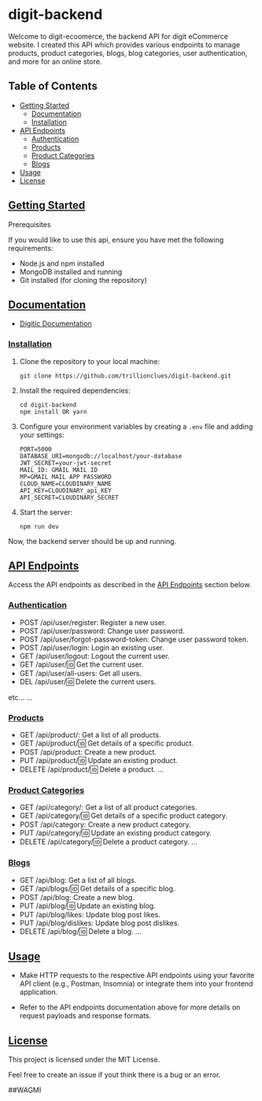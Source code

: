 # digit-backend

Welcome to digit-ecoomerce, the backend API for digit eCommerce website. I created this API which provides various endpoints to manage products, product categories, blogs, blog categories, user authentication, and more for an online store.

## Table of Contents

- [Getting Started](#getting-started)
  - [Documentation](#documentation)
  - [Installation](#installation)
- [API Endpoints](#api-endpoints)
  - [Authentication](#authentication)
  - [Products](#products)
  - [Product Categories](#product-categories)
  - [Blogs](#blogs)
- [Usage](#usage)
- [License](#license)

## [Getting Started](#getting-started)
Prerequisites

If you would like to use this api, ensure you have met the following requirements:

- Node.js and npm installed
- MongoDB installed and running
- Git installed (for cloning the repository)

## [Documentation](#documentation)

 - [Digitic Documentation](https://documenter.getpostman.com/view/27910115/2s9YJhveXE)

### [Installation](#installation)

1. Clone the repository to your local machine:

   ```
   git clone https://github.com/trillionclues/digit-backend.git
   ```

2. Install the required dependencies:

   ```
   cd digit-backend
   npm install OR yarn 
   ```

3. Configure your environment variables by creating a `.env` file and adding your settings:

   ```env
   PORT=5000
   DATABASE_URI=mongodb://localhost/your-database
   JWT_SECRET=your-jwt-secret
   MAIL_ID: GMAIL MAIL ID
   MP=GMAIL MAIL APP PASSWORD
   CLOUD_NAME=CLOUDINARY_NAME
   API_KEY=CLOUDINARY_api_KEY
   API_SECRET=CLOUDINARY_SECRET
   ```

4. Start the server:

   ```
   npm run dev
   ```

Now, the backend server should be up and running.


## [API Endpoints](#api-endpoints)
Access the API endpoints as described in the [API Endpoints](#api-endpoints) section below.

### [Authentication](#authentication)
- POST /api/user/register: Register a new user.
- POST /api/user/password: Change user password.
- POST /api/user/forgot-password-token: Change user password token.
- POST /api/user/login: Login an existing user.
- GET /api/user/logout: Logout the current user.
- GET /api/user/:id: Get the current user.
- GET /api/user/all-users: Get all users.
- DEL /api/user/:id: Delete the current users.

etc...
...

### [Products](#products)
- GET /api/product/: Get a list of all products.
- GET /api/product/:id: Get details of a specific product.
- POST /api/product: Create a new product.
- PUT /api/product/:id: Update an existing product.
- DELETE /api/product/:id: Delete a product.
...

### [Product Categories](#product-categories)
- GET /api/category/: Get a list of all product categories.
- GET /api/category/:id: Get details of a specific product category.
- POST /api/category: Create a new product category.
- PUT /api/category/:id: Update an existing product category.
- DELETE /api/category/:id: Delete a product category.
...

### [Blogs](#blogs)
- GET /api/blog: Get a list of all blogs.
- GET /api/blogs/:id: Get details of a specific blog.
- POST /api/blog: Create a new blog.
- PUT /api/blog/:id: Update an existing blog.
- PUT /api/blog/likes: Update blog post likes.
- PUT /api/blog/dislikes: Update blog post dislikes.
- DELETE /api/blog/:id: Delete a blog.
...


## [Usage](#usage)

- Make HTTP requests to the respective API endpoints using your favorite API client (e.g., Postman, Insomnia) or integrate them into your frontend application.

- Refer to the API endpoints documentation above for more details on request payloads and response formats.

## [License](#license)
This project is licensed under the MIT License.

Feel free to create an issue if yout think there is a bug or an error.

##WAGMI